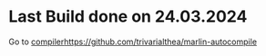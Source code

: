 # Last Build done on 24.03.2024
Go to [compiler](https://github.com/trivarialthea/marlin-autocompile)https://github.com/trivarialthea/marlin-autocompile
